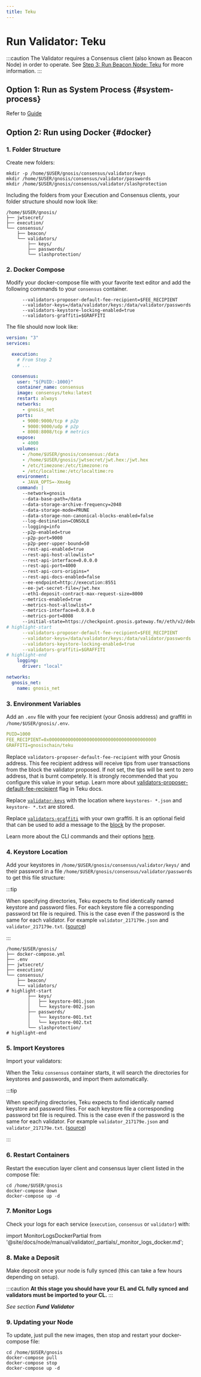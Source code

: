 ```yaml
---
title: Teku
---
```


# Run Validator: Teku

:::caution
The Validator requires a Consensus client (also known as Beacon Node) in order to operate. See [Step 3: Run Beacon Node: Teku](../../beacon/teku.md) for more information.
:::

## Option 1: Run as System Process {#system-process}

Refer to [Guide](../../README.md#step-4-run-a-validator)

## Option 2: Run using Docker {#docker}

### 1. Folder Structure

Create new folders:

```shell
mkdir -p /home/$USER/gnosis/consensus/validator/keys
mkdir /home/$USER/gnosis/consensus/validator/passwords
mkdir /home/$USER/gnosis/consensus/validator/slashprotection
```

Including the folders from your Execution and Consensus clients, your folder structure should now look like:

```shell
/home/$USER/gnosis/
├── jwtsecret/
├── execution/
└── consensus/
    ├── beacon/
    └── validators/
        ├── keys/
        ├── passwords/
        └── slashprotection/
```

### 2. Docker Compose

Modify your docker-compose file with your favorite text editor and add the following commands to your `consensus` container.

```
      --validators-proposer-default-fee-recipient=$FEE_RECIPIENT
      --validator-keys=/data/validator/keys:/data/validator/passwords
      --validators-keystore-locking-enabled=true
      --validators-graffiti=$GRAFFITI
```

The file should now look like:

```yaml title="/home/$USER/gnosis/docker-compose.yml" showLineNumbers
version: "3"
services:

  execution:
    # From Step 2
    # ...

  consensus:
    user: "${PUID:-1000}"
    container_name: consensus
    image: consensys/teku:latest
    restart: always
    networks:
      - gnosis_net
    ports:
      - 9000:9000/tcp # p2p
      - 9000:9000/udp # p2p
      - 8008:8008/tcp # metrics
    expose:
      - 4000
    volumes:
      - /home/$USER/gnosis/consensus:/data
      - /home/$USER/gnosis/jwtsecret/jwt.hex:/jwt.hex
      - /etc/timezone:/etc/timezone:ro
      - /etc/localtime:/etc/localtime:ro
    environment:
      - JAVA_OPTS=-Xmx4g
    command: |
      --network=gnosis
      --data-base-path=/data
      --data-storage-archive-frequency=2048
      --data-storage-mode=PRUNE
      --data-storage-non-canonical-blocks-enabled=false
      --log-destination=CONSOLE
      --logging=info
      --p2p-enabled=true
      --p2p-port=9000
      --p2p-peer-upper-bound=50
      --rest-api-enabled=true
      --rest-api-host-allowlist=*
      --rest-api-interface=0.0.0.0
      --rest-api-port=4000
      --rest-api-cors-origins=*
      --rest-api-docs-enabled=false
      --ee-endpoint=http://execution:8551
      --ee-jwt-secret-file=/jwt.hex
      --eth1-deposit-contract-max-request-size=8000
      --metrics-enabled=true
      --metrics-host-allowlist=*
      --metrics-interface=0.0.0.0
      --metrics-port=8008
      --initial-state=https://checkpoint.gnosis.gateway.fm//eth/v2/debug/beacon/states/finalized
# highlight-start
      --validators-proposer-default-fee-recipient=$FEE_RECIPIENT
      --validator-keys=/data/validator/keys:/data/validator/passwords
      --validators-keystore-locking-enabled=true
      --validators-graffiti=$GRAFFITI
# highlight-end
    logging:
      driver: "local"

networks:
  gnosis_net:
    name: gnosis_net
```


### 3. Environment Variables

Add an `.env` file with your fee recipient (your Gnosis address) and graffiti in `/home/$USER/gnosis/.env`.

```yaml title="/home/$USER/gnosis/.env"
PUID=1000
FEE_RECIPIENT=0x0000000000000000000000000000000000000000
GRAFFITI=gnosischain/teku
```
Replace `validators-proposer-default-fee-recipient` with your Gnosis address. This fee recipient address will receive tips from user transactions from the block the validator proposed. If not set, the tips will be sent to zero address, that is burnt competely. It is strongly recommended that you configure this value in your setup.
Learn more about [validators-proposer-default-fee-recipient](https://docs.teku.consensys.net/Reference/CLI/CLI-Syntax#validators-proposer-default-fee-recipient) flag in Teku docs.

Replace [`validator-keys`](https://docs.teku.consensys.net/Reference/CLI/CLI-Syntax#validator-keys) with the location where `keystores- *.json` and `keystore- *.txt` are stored.

Replace [`validators-graffiti`](https://docs.teku.consensys.net/Reference/CLI/CLI-Syntax#validators-graffiti) with your own graffiti.  It is an optional field that can be used to add a message to the [block](https://ethereum.org/en/developers/docs/blocks/) by the proposer.


Learn more about the CLI commands and their options [here](https://docs.teku.consensys.net/en/latest/Reference/CLI/CLI-Syntax/).



### 4. Keystore Location

Add your keystores in `/home/$USER/gnosis/consensus/validator/keys/` and their password in a file `/home/$USER/gnosis/consensus/validator/passwords` to get this file structure:

:::tip

When specifying directories, Teku expects to find identically named keystore and password files. For each keystore file a corresponding password txt file is required. This is the case even if the password is the same for each validator. For example `validator_217179e.json` and `validator_217179e.txt`. ([source](https://docs.teku.consensys.net/en/latest/Reference/CLI/CLI-Syntax/#validator-keys))

:::

```shell
/home/$USER/gnosis/
├── docker-compose.yml
├── .env
├── jwtsecret/
├── execution/
└── consensus/
    ├── beacon/
    └── validators/
# highlight-start
        ├── keys/
        │   ├── keystore-001.json
        │   └── keystore-002.json
        ├── passwords/
        │   └── keystore-001.txt
        │   └── keystore-002.txt
        └── slashprotection/
# highlight-end
```


### 5. Import Keystores

Import your validators:

When the Teku `consensus` container starts, it will search the directories for keystores and passwords, and import them automatically.

:::tip

When specifying directories, Teku expects to find identically named keystore and password files. For each keystore file a corresponding password txt file is required. This is the case even if the password is the same for each validator. For example `validator_217179e.json` and `validator_217179e.txt`. ([source](https://docs.teku.consensys.net/en/latest/Reference/CLI/CLI-Syntax/#validator-keys))

:::


### 6. Restart Containers

Restart the execution layer client and consensus layer client listed in the compose file:

```shell
cd /home/$USER/gnosis
docker-compose down
docker-compose up -d
```


### 7. Monitor Logs

Check your logs for each service (`execution`, `consensus` or `validator`) with:

import MonitorLogsDockerPartial from '@site/docs/node/manual/validator/_partials/_monitor_logs_docker.md';

<MonitorLogsDockerPartial />


### 8. Make a Deposit

Make deposit once your node is fully synced (this can take a few hours depending on setup).

:::caution
**At this stage you should have your EL and CL fully synced and validators must be imported to your CL.**
:::

_See section **Fund Validator**_


### 9. Updating your Node

To update, just pull the new images, then stop and restart your docker-compose file:

```shell
cd /home/$USER/gnosis
docker-compose pull
docker-compose stop
docker-compose up -d
```

